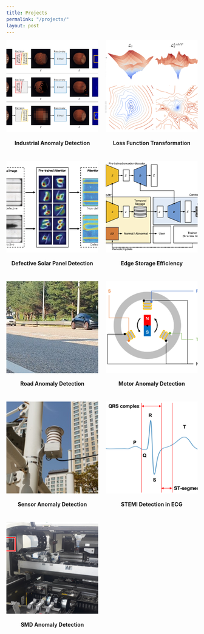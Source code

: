 ```yaml
---
title: Projects
permalink: "/projects/"
layout: post
---
```



<div style="display: grid; grid-template-columns: repeat(auto-fit, minmax(200px, 1fr)); gap: 20px;">

<div style="text-align: center; border: 0px solid #ddd; padding: 0px; overflow: hidden;">
  <div style="width: 100%; aspect-ratio: 1 / 1; overflow: hidden;">
    <a href="https://www.nature.com/articles/s41598-024-69698-5">  
      <img src="/images/projects/ear.png" 
        style="width: 100%; height: 100%; object-fit: cover; object-position: center;">
    </a>
  </div>
  <h4>Industrial Anomaly Detection</h4>
</div>

<div style="text-align: center; border: 0px solid #ddd; padding: 0px; overflow: hidden;">
  <div style="width: 100%; aspect-ratio: 1 / 1; overflow: hidden;">
    <a href="https://ieeexplore.ieee.org/abstract/document/10446942">  
      <img src="/images/projects/lamp.png" 
        style="width: 100%; height: 100%; object-fit: cover; object-position: center;">
    </a>
  </div>
  <h4>Loss Function Transformation</h4>
</div>

<div style="text-align: center; border: 0px solid #ddd; padding: 0px; overflow: hidden;">
  <div style="width: 100%; aspect-ratio: 1 / 1; overflow: hidden;">
    <a href="https://ieeexplore.ieee.org/abstract/document/10065567">  
      <img src="/images/projects/solar.png" 
        style="width: 100%; height: 100%; object-fit: cover; object-position: center;">
    </a>
  </div>
  <h4>Defective Solar Panel Detection</h4>
</div>

<div style="text-align: center; border: 0px solid #ddd; padding: 0px; overflow: hidden;">
  <div style="width: 100%; aspect-ratio: 1 / 1; overflow: hidden;">
    <a href="https://ieeexplore.ieee.org/abstract/document/10393463">  
      <img src="/images/projects/audiocomp.png" 
        style="width: 100%; height: 100%; object-fit: cover; object-position: center;">
    </a>
  </div>
  <h4>Edge Storage Efficiency</h4>
</div>

<div style="text-align: center; border: 0px solid #ddd; padding: 0px; overflow: hidden;">
  <div style="width: 100%; aspect-ratio: 1 / 1; overflow: hidden;">
    <a href="https://onlinelibrary.wiley.com/doi/10.1002/tee.23672">  
      <img src="/images/projects/dryroad.png" 
        style="width: 100%; height: 100%; object-fit: cover; object-position: center;">
    </a>
  </div>
  <h4>Road Anomaly Detection</h4>
</div>

<div style="text-align: center; border: 0px solid #ddd; padding: 0px; overflow: hidden;">
  <div style="width: 100%; aspect-ratio: 1 / 1; overflow: hidden;">
    <a href="https://ieeexplore.ieee.org/document/9645739">  
      <img src="/images/projects/motor.png" 
        style="width: 100%; height: 100%; object-fit: cover; object-position: center;">
    </a>
  </div>
  <h4>Motor Anomaly Detection</h4>
</div>

<div style="text-align: center; border: 0px solid #ddd; padding: 0px; overflow: hidden;">
  <div style="width: 100%; aspect-ratio: 1 / 1; overflow: hidden;">
    <a href="https://onlinelibrary.wiley.com/doi/full/10.4218/etrij.2020-0052">  
      <img src="/images/projects/pmsensor.png" 
        style="width: 100%; height: 100%; object-fit: cover; object-position: center;">
    </a>
  </div>
  <h4>Sensor Anomaly Detection</h4>
</div>

<div style="text-align: center; border: 0px solid #ddd; padding: 0px; overflow: hidden;">
  <div style="width: 100%; aspect-ratio: 1 / 1; overflow: hidden;">
    <a href="https://ieeexplore.ieee.org/abstract/document/8771175/">  
      <img src="/images/projects/ecg.png" 
        style="width: 100%; height: 100%; object-fit: cover; object-position: center;">
    </a>
  </div>
  <h4>STEMI Detection in ECG</h4>
</div>

<div style="text-align: center; border: 0px solid #ddd; padding: 0px; overflow: hidden;">
  <div style="width: 100%; aspect-ratio: 1 / 1; overflow: hidden;">
    <a href="https://www.mdpi.com/1424-8220/18/10/3573">  
      <img src="/images/projects/smd.png" 
        style="width: 100%; height: 100%; object-fit: cover; object-position: center;">
    </a>
  </div>
  <h4>SMD Anomaly Detection</h4>
</div>

</div>